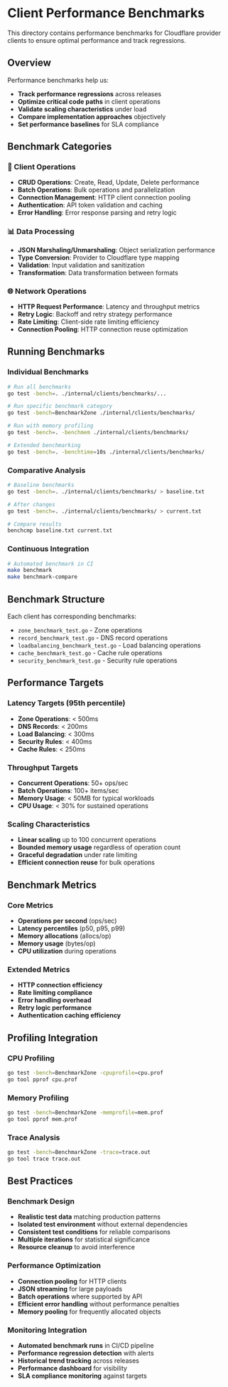 # Client Performance Benchmarks

This directory contains performance benchmarks for Cloudflare provider clients to ensure optimal performance and track regressions.

## Overview

Performance benchmarks help us:
- **Track performance regressions** across releases
- **Optimize critical code paths** in client operations
- **Validate scaling characteristics** under load
- **Compare implementation approaches** objectively
- **Set performance baselines** for SLA compliance

## Benchmark Categories

### 🚀 Client Operations
- **CRUD Operations**: Create, Read, Update, Delete performance
- **Batch Operations**: Bulk operations and parallelization
- **Connection Management**: HTTP client connection pooling
- **Authentication**: API token validation and caching
- **Error Handling**: Error response parsing and retry logic

### 📊 Data Processing
- **JSON Marshaling/Unmarshaling**: Object serialization performance
- **Type Conversion**: Provider to Cloudflare type mapping
- **Validation**: Input validation and sanitization
- **Transformation**: Data transformation between formats

### 🌐 Network Operations
- **HTTP Request Performance**: Latency and throughput metrics
- **Retry Logic**: Backoff and retry strategy performance
- **Rate Limiting**: Client-side rate limiting efficiency
- **Connection Pooling**: HTTP connection reuse optimization

## Running Benchmarks

### Individual Benchmarks
```bash
# Run all benchmarks
go test -bench=. ./internal/clients/benchmarks/...

# Run specific benchmark category
go test -bench=BenchmarkZone ./internal/clients/benchmarks/

# Run with memory profiling
go test -bench=. -benchmem ./internal/clients/benchmarks/

# Extended benchmarking
go test -bench=. -benchtime=10s ./internal/clients/benchmarks/
```

### Comparative Analysis
```bash
# Baseline benchmarks
go test -bench=. ./internal/clients/benchmarks/ > baseline.txt

# After changes
go test -bench=. ./internal/clients/benchmarks/ > current.txt

# Compare results
benchcmp baseline.txt current.txt
```

### Continuous Integration
```bash
# Automated benchmark in CI
make benchmark
make benchmark-compare
```

## Benchmark Structure

Each client has corresponding benchmarks:
- `zone_benchmark_test.go` - Zone operations
- `record_benchmark_test.go` - DNS record operations  
- `loadbalancing_benchmark_test.go` - Load balancing operations
- `cache_benchmark_test.go` - Cache rule operations
- `security_benchmark_test.go` - Security rule operations

## Performance Targets

### Latency Targets (95th percentile)
- **Zone Operations**: < 500ms
- **DNS Records**: < 200ms  
- **Load Balancing**: < 300ms
- **Security Rules**: < 400ms
- **Cache Rules**: < 250ms

### Throughput Targets
- **Concurrent Operations**: 50+ ops/sec
- **Batch Operations**: 100+ items/sec
- **Memory Usage**: < 50MB for typical workloads
- **CPU Usage**: < 30% for sustained operations

### Scaling Characteristics
- **Linear scaling** up to 100 concurrent operations
- **Bounded memory usage** regardless of operation count
- **Graceful degradation** under rate limiting
- **Efficient connection reuse** for bulk operations

## Benchmark Metrics

### Core Metrics
- **Operations per second** (ops/sec)
- **Latency percentiles** (p50, p95, p99)
- **Memory allocations** (allocs/op)
- **Memory usage** (bytes/op)
- **CPU utilization** during operations

### Extended Metrics  
- **HTTP connection efficiency**
- **Rate limiting compliance**
- **Error handling overhead**
- **Retry logic performance**
- **Authentication caching efficiency**

## Profiling Integration

### CPU Profiling
```bash
go test -bench=BenchmarkZone -cpuprofile=cpu.prof
go tool pprof cpu.prof
```

### Memory Profiling
```bash
go test -bench=BenchmarkZone -memprofile=mem.prof
go tool pprof mem.prof
```

### Trace Analysis
```bash
go test -bench=BenchmarkZone -trace=trace.out
go tool trace trace.out
```

## Best Practices

### Benchmark Design
- **Realistic test data** matching production patterns
- **Isolated test environment** without external dependencies
- **Consistent test conditions** for reliable comparisons
- **Multiple iterations** for statistical significance
- **Resource cleanup** to avoid interference

### Performance Optimization
- **Connection pooling** for HTTP clients
- **JSON streaming** for large payloads
- **Batch operations** where supported by API
- **Efficient error handling** without performance penalties
- **Memory pooling** for frequently allocated objects

### Monitoring Integration
- **Automated benchmark runs** in CI/CD pipeline
- **Performance regression detection** with alerts
- **Historical trend tracking** across releases
- **Performance dashboard** for visibility
- **SLA compliance monitoring** against targets